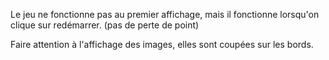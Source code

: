 Le jeu ne fonctionne pas au premier affichage, mais il fonctionne lorsqu'on clique sur redémarrer. (pas de perte de point)

Faire attention à l'affichage des images, elles sont coupées sur les bords.
